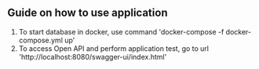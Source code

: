 ## Guide on how to use application

1. To start database in docker, use command 'docker-compose -f docker-compose.yml up'
2. To access Open API and perform application test, go to url 'http://localhost:8080/swagger-ui/index.html'
